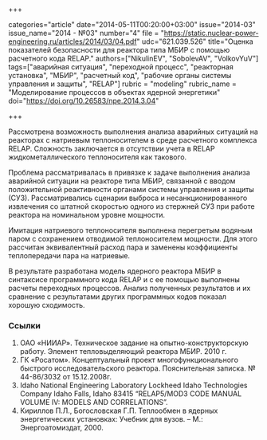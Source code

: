 +++

categories="article"
date="2014-05-11T00:20:00+03:00"
issue="2014-03"
issue_name="2014 - №03"
number="4"
file = "https://static.nuclear-power-engineering.ru/articles/2014/03/04.pdf"
udc="621.039.526"
title="Оценка показателей безопасности для реактора типа МБИР с помощью расчетного кода RELAP."
authors=["NikulinEV", "SobolevAV", "VolkovYuV"]
tags=["аварийная ситуация", "переходной процесс", "реакторная установка", "МБИР", "расчетный код", "рабочие органы системы управления и защиты", "RELAP"]
rubric = "modeling"
rubric_name = "Моделирование процессов в объектах ядерной энергетики"
doi="https://doi.org/10.26583/npe.2014.3.04"

+++

Рассмотрена возможность выполнения анализа аварийных ситуаций на реакторах с натриевым теплоносителем в среде расчетного комплекса RELAP. Сложность заключается в отсутствии учета в RELAP жидкометаллического теплоносителя как такового.

Проблема рассматривалась в привязке к задаче выполнения анализа аварийной ситуации на реакторе типа МБИР, связанной с вводом положительной реактивности органами системы управления и защиты (СУЗ). Рассматривались сценарии выброса и несанкционированного извлечения со штатной скоростью одного из стержней СУЗ при работе реактора на номинальном уровне мощности.

Имитация натриевого теплоносителя выполнена перегретым водяным паром с сохранением отводимой теплоносителем мощности. Для этого рассчитан эквивалентный расход пара и заменены коэффициенты теплопередачи пара на натриевые.

В результате разработана модель ядерного реактора МБИР в синтаксисе программного кода RELAP и с ее помощью выполнены расчеты переходных процессов. Анализ полученных результатов и их сравнение с результатами других программных кодов показал хорошую сходимость.

### Ссылки

1. ОАО «НИИАР». Техническое задание на опытно-конструкторскую работу. Элемент тепловыделяющий реактора МБИР. 2010 г.
2. ГК «Росатом». Концептуальный проект многофункционального быстрого исследовательского реактора. Пояснительная записка. № 44-86/3032 от 15.12.2008г.
3. Idaho National Engineering Laboratory Lockheed Idaho Technologies Company Idaho Falls, Idaho 83415 “RELAP5/MOD3 CODE MANUAL VOLUME IV: MODELS AND CORRELATIONS”.
4. Кириллов П.Л., Богословская Г.П. Теплообмен в ядерных энергетических установках: Учебник для вузов. – М.: Энергоатомиздат, 2000.